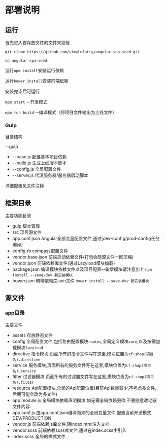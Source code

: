 # 部署说明

## 运行

首先进入要存放文件的文件夹路径

`git clone https://github.com/simplefatty/angular-spa-seed.git`

`cd angular-spa-seed`

运行`npm install`安装运行依赖

运行`bower install`安装前端依赖

安装完毕后可运行

`npm start` --开发模式

`npm run build` --编译模式（将项目文件输出为上线文件）

### Gulp

目录结构

--gulp

* --base.js    配置基本项目依赖
* --build.js   生成上线版本脚本
* --config.js  全局配置文件
* --server.js  代理服务器/服务器启动脚本

详细配置见文件注释

## 框架目录

主要功能目录

* gulp 脚本管理
* src  项目源文件
* app.conf.json  Angular全部变量配置文件,通过[dev-config/prod-config任务编译]
* config.rb compass配置文件
* vendor.base.json 前端启动依赖文件(打包会随源文件一同压缩)
* vendor.json  前端依赖库文件(通过Lazyload模块加载)
* package.json 编译模块依赖文件以及项目配置--新增模块请注意加上 `npm install --save-dev 新安装模块`
* bower.json 前端依赖库json文件 `bower install --save-dev 新安装模块`

## 源文件

### app目录

主要文件

* assets 存放静态文件
* config 全局配置文件,包括路由配置模块`routes`,全局定义模块`core`,以及按需加载模块`lazyload`
* directive 指令模块,页面所有的指令文件写在这里,模块位置为`cf-shop(项目名).directive`
* service 服务模块,页面所有的服务文件写在这里,模块位置为`cf-shop(项目名).service`
* filter 过滤器模块,页面所有的过滤器文件写在这里,模块位置为`cf-shop(项目名).filter`
* resource Api配置模块,全局的Api配置位置(目前Api数量较少,不考虑多文件,后期可能会改为多文件)
* app.module.js 全局模块依赖声明模块,如无需全局依赖更改,不要随意改动该文件内容.
* app.conf.js 由app.conf.json编译而来的全局变量文件,配置当前开发模式DEV/PRODUCTION
* vendor.js 前端依赖js库文件,随index.html注入文档
* vendor.scss 前端依赖scss库文件,通过在index.scss中引入
* index.scss 全局的样式文件.